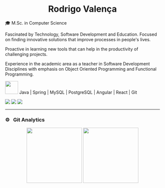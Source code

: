 
<h1 align="center">Rodrigo Valença</h1>

🎓 M.Sc. in Computer Science

Fascinated by Technology, Software Development and Education. Focused on finding innovative solutions that improve processes in people's lives.

Proactive in learning new tools that can help in the productivity of challenging projects.

Experience in the academic area as a teacher in Software Development Disciplines with emphasis on Object Oriented Programming and Functional Programming.

<div data-iframe-width="150" data-iframe-height="270" data-share-badge-id="a71cc23d-b3f6-43c1-a73c-1fd97443290d" data-share-badge-host="https://www.credly.com"></div><script type="text/javascript" async src="//cdn.credly.com/assets/utilities/embed.js"></script>

<img src="https://cdn-icons-png.flaticon.com/512/3271/3271001.png" height="42" width="42" />  Java | Spring | MySQL | PostgreSQL | Angular | React | Git

[<img src="https://img.shields.io/badge/linkedin-%230077B5.svg?&style=for-the-badge&logo=linkedin&logoColor=white" />](https://linkedin.com/in/rodrigovalencafrade)
[<img src="https://img.shields.io/badge/WhatsApp-25D366?style=for-the-badge&logo=whatsapp&logoColor=white"/>](http://wa.me/5584999900123)
<a href = "mailto:rodrigo.rvcf@gmail.com"><img src="https://img.shields.io/badge/Gmail-D14836?style=for-the-badge&logo=gmail&logoColor=white"/></a>
<hr>


### ⚙️ &nbsp; Git Analytics
<div align="center">
  
 <img height="180em" src="https://github-readme-stats-sigma-five.vercel.app/api?username=rodrigovcf&theme=dark&show_icons=true" />
  
  
  
  <img height="180em" src="https://github-readme-stats-sigma-five.vercel.app/api/top-langs/?username=rodrigovcf&theme=dark&layout=compact" />
  
  
</div>
